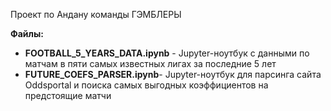 Проект по Андану команды ГЭМБЛЕРЫ

**Файлы:**

- **FOOTBALL_5_YEARS_DATA.ipynb** - Jupyter-ноутбук c данными по матчам в пяти самых известных лигах за последние 5 лет
- **FUTURE_COEFS_PARSER.ipynb**- Jupyter-ноутбук для парсинга сайта Oddsportal и поиска самых выгодных коэффициентов на предстоящие матчи
